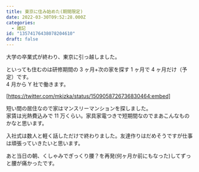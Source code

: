 ```yaml
---
title: 東京に住み始めた(期間限定)
date: 2022-03-30T09:52:28.000Z
categories:
  - 雑記
id: "13574176438078204610"
draft: false
---
```


大学の卒業式が終わり、東京に引っ越しました。

といっても住むのは研修期間の 3 ヶ月+次の家を探す 1 ヶ月で 4 ヶ月だけ（予定）です。  
4 月から Y 社で働きます。

<!-- more -->

[https://twitter.com/mkizka/status/1509058726736830464:embed]

短い間の居住なので家はマンスリーマンションを探しました。  
家賃は光熱費込みで 11 万くらい。家具家電つきで短期間なのでまあこんなものかなと思います。

入社式は数人と軽く話しただけで終わりました。友達作りはだめそうですが仕事は頑張っていきたいと思います。

あと当日の朝、くしゃみでぎっくり腰？を再発(何ヶ月か前にもなった)してずっと腰が痛かったです。
